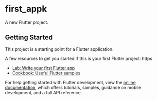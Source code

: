 # first_appk

A new Flutter project.

## Getting Started

This project is a starting point for a Flutter application.

A few resources to get you started if this is your first Flutter project:
https
- [Lab: Write your first Flutter app](https://docs.flutter.dev/get-started/codelab)
- [Cookbook: Useful Flutter samples](https://docs.flutter.dev/cookbook)

For help getting started with Flutter development, view the
[online documentation](https://docs.flutter.dev/), which offers tutorials,
samples, guidance on mobile development, and a full API reference. 